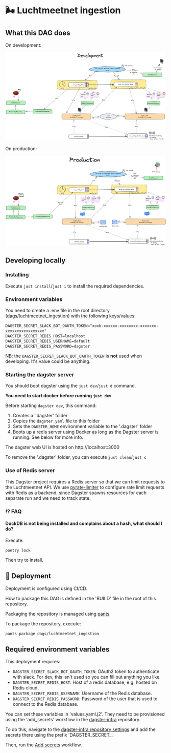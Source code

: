 # 🌬️ Luchtmeetnet ingestion

## What this DAG does

On development:

![](./architecture/luchtmeetnet_ingestion_dev.png)

On production:

![](./architecture/luchtmeetnet_ingestion_prod.png)

## Developing locally

### Installing

Execute `just install`/`just i` to install the required dependencies.

### Environment variables

You need to create a .env file in the root directory (dags/luchtmeetnet_ingestion) with the following keys/values:

```
DAGSTER_SECRET_SLACK_BOT_OAUTH_TOKEN="xoxb-xxxxxx-xxxxxxxx-xxxxxxx-xxxxxxxxxxxxxxxxx"
DAGSTER_SECRET_REDIS_HOST=localhost
DAGSTER_SECRET_REDIS_USERNAME=default
DAGSTER_SECRET_REDIS_PASSWORD=dagster
```

NB: the `DAGSTER_SECRET_SLACK_BOT_OAUTH_TOKEN` is **not** used when developing. It's value could be anything.

### Starting the dagster server

You should boot dagster using the `just dev`/`just d` command.

**You need to start docker before running `just dev`**

Before starting `dagster dev`, this command:

1. Creates a '.dagster' folder
2. Copies the `dagster.yaml` file to this folder
3. Sets the `DAGSTER_HOME` environment variable to the '.dagster' folder
4. Boots up a redis server using Docker as long as the Dagster server is running. See below for more info.

The dagster web UI is hosted on http://localhost:3000

To remove the '.dagster' folder, you can execute `just clean`/`just c`

### Use of Redis server

This Dagster project requires a Redis server so that we can limit requests to the Luchtmeetnet API. We use [pyrate-limiter](https://pypi.org/project/pyrate-limiter/) to configure rate limit requests with Redis as a backend, since Dagster spawns resources for each separate run and we need to track state.

### ⁉️ FAQ

#### DuckDB is not being installed and complains about a hash, what should I do?

Execute:

```shell
poetry lock
```

Then try to install.

## 🚀 Deployment

Deployment is configured using CI/CD.

How to package this DAG is defined in the 'BUILD' file in the root of this repository.

Packaging the repository is managed using [pants](https://www.pantsbuild.org/).

To package the repository, execute:

```shell
pants package dags/luchtmeetnet_ingestion
```

## Required environment variables

This deployment requires:

- `DAGSTER_SECRET_SLACK_BOT_OAUTH_TOKEN`: OAuth2 token to authenticate with slack. For dev, this isn't used so you can fill out anything you like.
- `DAGSTER_SECRET_REDIS_HOST`: Host of a redis database, e.g. hosted on Redis cloud.
- `DAGSTER_SECRET_REDIS_USERNAME`: Username of the Redis database.
- `DAGSTER_SECRET_REDIS_PASSWORD`: Password of the user that is used to connect to the Redis database.

You can set these variables in 'values.yaml.j2'. They need to be provisioned using the 'add_secrets' workflow in the [dagster-infra](https://github.com/JasperHG90/dagster-infra) repository.

To do this, navigate to the [dagster-infra repository settings](https://github.com/JasperHG90/dagster-infra/settings/secrets/actions) and add the secrets there using the prefix 'DAGSTER_SECRET_'.

Then, run the [Add secrets](https://github.com/JasperHG90/dagster-infra/actions/workflows/add_secrets.yml) workflow.
